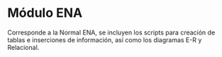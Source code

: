 # Módulo ENA
Corresponde a la Normal ENA, se incluyen los scripts para creación de tablas e inserciones de información, así como los diagramas E-R y Relacional.
